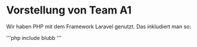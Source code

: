 # Vorstellung von Team A1

Wir haben PHP mit dem Framework Laravel genutzt.
Das inkludiert man so: 

'''php
include blubb
'''

